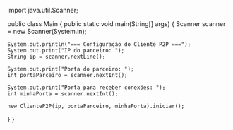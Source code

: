 import java.util.Scanner;

public class Main {
  public static void main(String[] args) {
    Scanner scanner = new Scanner(System.in);

    System.out.println("=== Configuração do Cliente P2P ===");
    System.out.print("IP do parceiro: ");
    String ip = scanner.nextLine();

    System.out.print("Porta do parceiro: ");
    int portaParceiro = scanner.nextInt();

    System.out.print("Porta para receber conexões: ");
    int minhaPorta = scanner.nextInt();

    new ClienteP2P(ip, portaParceiro, minhaPorta).iniciar();
  }
}
